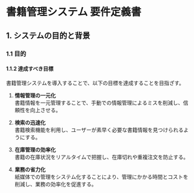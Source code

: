 # 書籍管理システム 要件定義書

## 1. システムの目的と背景

### 1.1 目的

#### 1.1.2 達成すべき目標

書籍管理システムを導入することで、以下の目標を達成することを目指ざす。

1. **情報管理の一元化**  
   書籍情報を一元管理することで、手動での情報管理によるミスを削減し、信頼性を向上させる。

2. **検索の迅速化**  
   書籍検索機能を利用し、ユーザーが素早く必要な書籍情報を見つけられるようにする。

3. **在庫管理の効率化**  
   書籍の在庫状況をリアルタイムで把握し、在庫切れや重複注文を防止する。

4. **業務の省力化**  
   紙媒体での管理をシステム化することにより、管理にかかる時間とコストを削減し、業務の効率化を促進する。